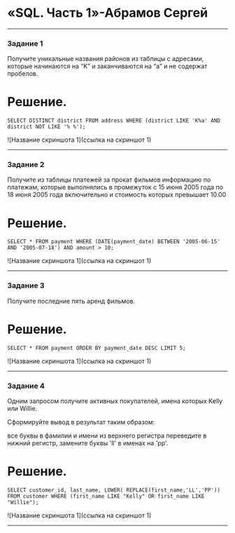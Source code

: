 # «SQL. Часть 1»-Абрамов Сергей

---

### Задание 1
Получите уникальные названия районов из таблицы с адресами, которые начинаются на “K” и заканчиваются на “a” и не содержат пробелов.

# Решение.

`SELECT DISTINCT district FROM address WHERE (district LIKE 'K%a' AND district NOT LIKE '% %');`

![Название скриншота 1](ссылка на скриншот 1)


---

### Задание 2
Получите из таблицы платежей за прокат фильмов информацию по платежам, которые выполнялись в промежуток с 15 июня 2005 года по 18 июня 2005 года включительно и стоимость которых превышает 10.00

# Решение.

`SELECT * FROM payment WHERE (DATE(payment_date) BETWEEN '2005-06-15' AND '2005-07-18') AND amount > 10;`

![Название скриншота 1](ссылка на скриншот 1)

---

### Задание 3
Получите последние пять аренд фильмов.

# Решение.

`SELECT * FROM payment ORDER BY payment_date DESC LIMIT 5;`

![Название скриншота 1](ссылка на скриншот 1)

---

### Задание 4
Одним запросом получите активных покупателей, имена которых Kelly или Willie.

Сформируйте вывод в результат таким образом:

все буквы в фамилии и имени из верхнего регистра переведите в нижний регистр,
замените буквы 'll' в именах на 'pp'.

# Решение.

`SELECT customer_id, last_name, LOWER( REPLACE(first_name,'LL','PP')) FROM customer WHERE (first_name LIKE "Kelly" OR first_name LIKE "Willie");`


![Название скриншота 1](ссылка на скриншот 1)


---